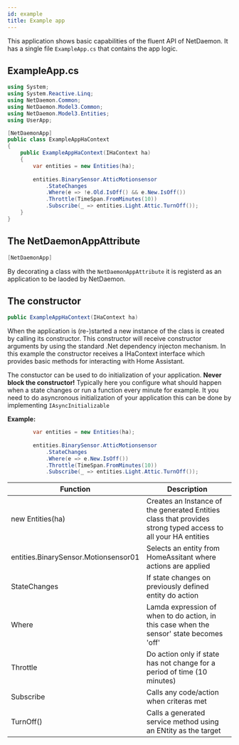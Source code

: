 ```yaml
---
id: example
title: Example app
---
```

This application shows basic capabilities of the fluent API of NetDaemon. It has a single file  `ExampleApp.cs` that contains the app logic.

## ExampleApp.cs

```cs
using System;
using System.Reactive.Linq;
using NetDaemon.Common;
using NetDaemon.Model3.Common;
using NetDaemon.Model3.Entities;
using UserApp;

[NetDaemonApp]
public class ExampleAppHaContext
{
    public ExampleAppHaContext(IHaContext ha)
    {
        var entities = new Entities(ha);
        
        entities.BinarySensor.AtticMotionsensor
            .StateChanges
            .Where(e => !e.Old.IsOff() && e.New.IsOff())
            .Throttle(TimeSpan.FromMinutes(10))
            .Subscribe(_ => entities.Light.Attic.TurnOff());
    }
}


```

## The NetDaemonAppAttribute

```cs
[NetDaemonApp]
```

By decorating a class with the `NetDaemonAppAttribute` it is registerd as an application to be laoded by NetDaemon.

## The constructor

```cs
public ExampleAppHaContext(IHaContext ha)
```

When the application is (re-)started a new instance of the class is created by calling its constructor. This constructor will receive constructor arguments by using the standard .Net dependency injecton mechanism. In this example the constructor receives a IHaContext interface which provides basic methods for interacting with Home Assistant.

The constuctor can be used to do initialization of your application. **Never block the constructor!** Typically here you configure what should happen when a state changes or run a function every minute for example. It you need to do asyncronous initialization of your application this can be done by implementing `IAsyncInitializable`

**Example:**

```cs
        var entities = new Entities(ha);
        
        entities.BinarySensor.AtticMotionsensor
            .StateChanges
            .Where(e => e.New.IsOff())
            .Throttle(TimeSpan.FromMinutes(10))
            .Subscribe(_ => entities.Light.Attic.TurnOff());
```

| Function        | Description                                                              |
| --------------- | -------------------------------------------------------------------------|
| new Entities(ha)     | Creates an Instance of the generated Entities class that provides strong typed access to all your HA entities
| entities.BinarySensor.Motionsensor01          | Selects an entity from HomeAssitant where actions are applied            |
| StateChanges    | If state changes on previously defined entity do action                  |
| Where           | Lamda expression of when to do action, in this case when the sensor' state becomes 'off'
| Throttle        | Do action only if state has not change for a period of time (10 minutes) |
| Subscribe       | Calls any code/action when criteras met                                  |
| TurnOff()     | Calls a generated service method using an ENtity as the target|

<!-- ## Real-world example apps

Please check out the apps being developed for netdaemon. Since documentation is still lacking behind it will be best looking at real code 😊

| User                                                                                                    | Description                                           |
| ------------------------------------------------------------------------------------------------------- | ----------------------------------------------------- |
| [@helto4real](https://github.com/helto4real/hassio/tree/master/netdaemon/apps)                          | My own netdaemon apps running in production (Use V2 veriosn of API)          |
| [@isabellaalstrom](https://github.com/isabellaalstrom/home-assistant-config/tree/master/netdaemon/apps) | Isabella's netdaemon apps, check them out, nice stuff |
| [@Horizon0156](https://github.com/Horizon0156/netdaemon-apps)                                           | Stefan W's netdaemon apps, good example extending netdaemon  functionality | -->

